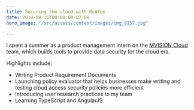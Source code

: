 ```yaml
---
title: Securing the cloud with McAfee
date: 2019-08-16T00:00:00-07:00
hero_image: "/src/assets/content/images/img_8157.jpg"

---
```

I spent a summer as a product management intern on the [MVISION Cloud](https://www.mcafee.com/enterprise/en-us/products/mvision-cloud.html) team, which builds tools to provide data security for the cloud era.

Highlights include:

* Writing Product Requirement Documents
* Launching policy evaluator that helps businesses make writing and testing cloud access security policies more efficient
* Introducing user research practices to my team
* Learning TypeScript and AngularJS